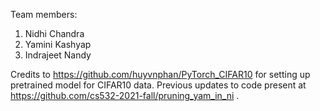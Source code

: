 Team members:
1. Nidhi Chandra
2. Yamini Kashyap
3. Indrajeet Nandy

Credits to https://github.com/huyvnphan/PyTorch_CIFAR10 for setting up pretrained model for CIFAR10 data.
Previous updates to code present at https://github.com/cs532-2021-fall/pruning_yam_in_ni .
